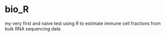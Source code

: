 # bio_R
my very first and naive test using R to estimate immune cell fractions from bulk RNA sequencing data
